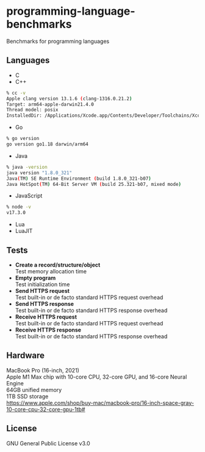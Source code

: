# programming-language-benchmarks
Benchmarks for programming languages

## Languages
* C
* C++
```sh
% cc -v
Apple clang version 13.1.6 (clang-1316.0.21.2)
Target: arm64-apple-darwin21.4.0
Thread model: posix
InstalledDir: /Applications/Xcode.app/Contents/Developer/Toolchains/XcodeDefault.xctoolchain/usr/bin
```
* Go
```sh
% go version
go version go1.18 darwin/arm64
```
* Java
```sh
% java -version
java version "1.8.0_321"
Java(TM) SE Runtime Environment (build 1.8.0_321-b07)
Java HotSpot(TM) 64-Bit Server VM (build 25.321-b07, mixed mode)
```
* JavaScript
```sh
% node -v
v17.3.0
```
* Lua
* LuaJIT

## Tests
* **Create a record/structure/object**  
  Test memory allocation time
* **Empty program**  
  Test initialization time
* **Send HTTPS request**  
  Test built-in or de facto standard HTTPS request overhead
* **Send HTTPS response**  
  Test built-in or de facto standard HTTPS response overhead
* **Receive HTTPS request**  
  Test built-in or de facto standard HTTPS request overhead
* **Receive HTTPS response**  
  Test built-in or de facto standard HTTPS response overhead

## Hardware
MacBook Pro (16-inch, 2021)  
Apple M1 Max chip with 10-core CPU, 32-core GPU, and 16-core Neural Engine  
64GB unified memory  
1TB SSD storage  
https://www.apple.com/shop/buy-mac/macbook-pro/16-inch-space-gray-10-core-cpu-32-core-gpu-1tb#

## License
GNU General Public License v3.0

